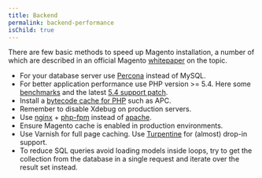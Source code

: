 ```yaml
---
title: Backend
permalink: backend-performance
isChild: true
---
```


There are few basic methods to speed up Magento installation, a number of which are described in an official Magento [whitepaper](http://www.slideshare.net/quartsoft/optimizing-magento-for-peak-performance?ref=http://quartsoft.com/blog/201211/improving-performance-of-magento-store) on the topic.

* For your database server use [Percona](http://www.percona.com/software/percona-server) instead of MySQL.
* For better application performance use PHP version >= 5.4. Here some [benchmarks](http://www.eschrade.com/page/magento-performance-on-php-5-3-5-4-and-5-5rc3/) and the latest [5.4 support patch](http://magento.com/blog/magento-news/magento-now-supports-php-54).
* Install a [bytecode cache for PHP](http://www.phptherightway.com/#bytecode_cache) such as APC.
* Remember to disable Xdebug on production servers.
* Use [nginx](http://nginx.org/) + [php-fpm](http://php-fpm.org/) instead of [apache](https://httpd.apache.org/).
* Ensure Magento cache is enabled in production environments. 
* Use Varnish for full page caching.  Use [Turpentine](https://github.com/nexcess/magento-turpentine) for (almost) drop-in support.
* To reduce SQL queries avoid loading models inside loops, try to get the collection from the database in a single request and iterate over the result set instead.
